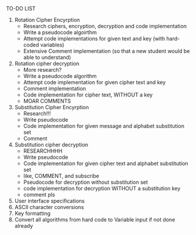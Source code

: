 TO-DO LIST

1. Rotation Cipher Encyrption 
    - Research ciphers, encryption, decryption and code implementation
    - Write a pseudocode algoirthm
    - Attempt code implementations for given text and key (with hard-coded variables)
    - Extensive Comment implementation (so that a new student would be able to understand)
2. Rotation cipher decryption
    - More research?
    - Write a pseudocode algorithm 
    - Attempt code implementation for given cipher text and key
    - Comment implementation
    - Code implementation for cipher text, WITHOUT a key
    - MOAR COMMENTS
3. Substitution Cipher Encyrption
    - Research!!!
    - Write pseudocode
    - Code implementation for given message and alphabet substitution set
    - Comment
4. Substitution cipher decryption
    - RESEARCHHHH
    - Write pseudocode
    - Code implementation for given cipher text and alphabet substitution set
    - like, COMMENT, and subscribe
    - Pseudocode for decryption without substitution set
    - code implementation for decryption WITHOUT a substitution key
    - comment pls
5. User interface specifications
6. ASCII character conversions
7. Key formatting
8. Convert all algorithms from hard code to Variable input if not done already
